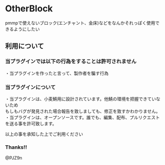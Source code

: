 # OtherBlock
pmmpで使えないブロック(エンチャント、金床)などをなんかそれっぽく使用できるようにしたい  

## 利用について  
### 当プラグインでは以下の行為をすることは許可されません  
・当プラグインを作ったと言って、製作者を騙す行為  

### 当プラグインについて  
・当プラグインは、小麦鯖用に設計されています。他鯖の環境を把握できていないため  
もしもバグが発見された場合報告を致しましても、修正を致すかわかりません。  
・当プラグインは、オープンソースです。誰でも、編集、配布、プルリクエストを送る事を許可致します。  

以上の事を承知した上でご利用ください  

### Thanks!!   
@PJZ9n  

